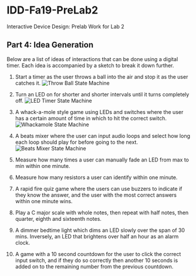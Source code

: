 # IDD-Fa19-PreLab2
Interactive Device Design: Prelab Work for Lab 2

## Part 4: Idea Generation

Below are a list of ideas of interactions that can be done using a digital timer. Each idea is accompanied by a sketch to break it down further.
1. Start a timer as the user throws a ball into the air and stop it as the user catches it.
![Throw Ball State Machine](/images/PreLab2_ThrowBall)

1. Turn an LED on for shorter and shorter intervals until it turns completely off.
![LED Timer State Machine](/images/PreLab2_LEDTimer)

1. A whack-a-mole style game using LEDs and switches where the user has a certain amount of time in which to hit the correct switch.
![Whackamole State Machine](/images/PreLab2_Whackamole)

1. A beats mixer where the user can input audio loops and select how long each loop should play for before going to the next.
![Beats Mixer State Machine](/images/PreLab2_BeatsMixer)

1. Measure how many times a user can manually fade an LED from max to min within one minute.
1. Measure how many resistors a user can identify within one minute.
1. A rapid fire quiz game where the users can use buzzers to indicate if they know the answer, and the user with the most correct answers within one minute wins.
1. Play a C major scale with whole notes, then repeat with half notes, then quarter, eighth and sixteenth notes.
1. A dimmer bedtime light which dims an LED slowly over the span of 30 mins. Inversely, an LED that brightens over half an hour as an alarm clock.
1. A game with a 10 second countdown for the user to click the correct input switch, and if they do so correctly then another 10 seconds is added on to the remaining number from the previous countdown.
